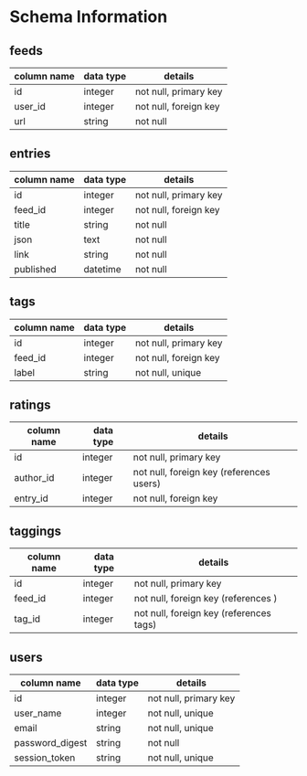 # Schema Information

## feeds
column name | data type | details
------------|-----------|-----------------------
id          | integer   | not null, primary key
user_id     | integer   | not null, foreign key
url         | string    | not null

## entries
column name | data type | details
------------|-----------|-----------------------
id          | integer   | not null, primary key
feed_id     | integer   | not null, foreign key
title       | string    | not null
json        | text      | not null
link        | string    | not null
published   | datetime  | not null

## tags
column name | data type | details
------------|-----------|-----------------------
id          | integer   | not null, primary key
feed_id     | integer   | not null, foreign key
label       | string    | not null, unique

## ratings
column name | data type | details
------------|-----------|-----------------------
id          | integer   | not null, primary key
author_id   | integer   | not null, foreign key (references users)
entry_id    | integer   | not null, foreign key

## taggings
column name | data type | details
------------|-----------|-----------------------
id          | integer   | not null, primary key
feed_id     | integer   | not null, foreign key (references )
tag_id      | integer   | not null, foreign key (references tags)

## users
column name     | data type | details
----------------|-----------|-----------------------
id              | integer   | not null, primary key
user_name       | integer   | not null, unique
email           | string    | not null, unique
password_digest | string    | not null
session_token   | string    | not null, unique
